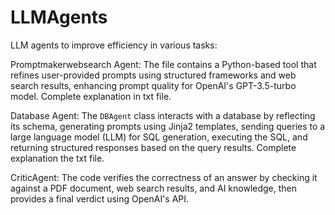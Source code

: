 # LLMAgents
LLM agents to improve efficiency in various tasks:

Promptmakerwebsearch Agent: The file contains a Python-based tool that refines user-provided prompts using structured frameworks and web search results, enhancing prompt quality for OpenAI's GPT-3.5-turbo model. Complete explanation in txt file.

Database Agent: The `DBAgent` class interacts with a database by reflecting its schema, generating prompts using Jinja2 templates, sending queries to a large language model (LLM) for SQL generation, executing the SQL, and returning structured responses based on the query results. Complete explanation the txt file.

CriticAgent: The code verifies the correctness of an answer by checking it against a PDF document, web search results, and AI knowledge, then provides a final verdict using OpenAI's API.
